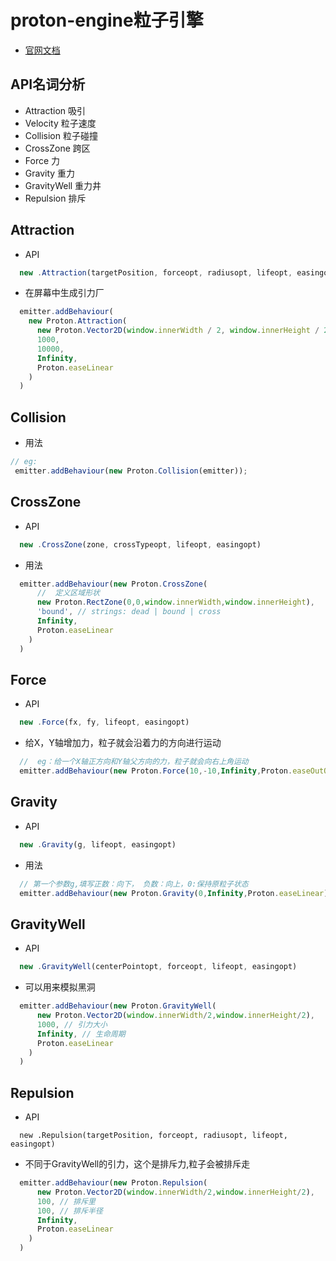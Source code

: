 # proton-engine粒子引擎
* [官网文档](https://projects.jpeer.at/proton/index.html)
## API名词分析
* Attraction 吸引
* Velocity 粒子速度
* Collision 粒子碰撞
* CrossZone 跨区
* Force 力
* Gravity 重力
* GravityWell 重力井
* Repulsion 排斥

## Attraction
* API
```js
  new .Attraction(targetPosition, forceopt, radiusopt, lifeopt, easingopt)
```
* 在屏幕中生成引力厂
```js
  emitter.addBehaviour(
    new Proton.Attraction(
      new Proton.Vector2D(window.innerWidth / 2, window.innerHeight / 2),
      1000, 
      10000, 
      Infinity,
      Proton.easeLinear
    )
  )
```

## Collision
* 用法
```js
// eg:
 emitter.addBehaviour(new Proton.Collision(emitter));
```

## CrossZone
* API
```js
  new .CrossZone(zone, crossTypeopt, lifeopt, easingopt)
```
* 用法
```js
  emitter.addBehaviour(new Proton.CrossZone(
      //  定义区域形状 
      new Proton.RectZone(0,0,window.innerWidth,window.innerHeight),
      'bound', // strings: dead | bound | cross
      Infinity,
      Proton.easeLinear
    )
  )
```

## Force
* API
```js
  new .Force(fx, fy, lifeopt, easingopt)
```
* 给X，Y轴增加力，粒子就会沿着力的方向进行运动
```js
  //  eg：给一个X轴正方向和Y轴父方向的力，粒子就会向右上角运动  
  emitter.addBehaviour(new Proton.Force(10,-10,Infinity,Proton.easeOutQuart))
```

## Gravity
* API
```js
  new .Gravity(g, lifeopt, easingopt)
```
* 用法
```js
  // 第一个参数g,填写正数：向下， 负数：向上，0:保持原粒子状态
  emitter.addBehaviour(new Proton.Gravity(0,Infinity,Proton.easeLinear))
```

## GravityWell
* API
```js
  new .GravityWell(centerPointopt, forceopt, lifeopt, easingopt)
```
* 可以用来模拟黑洞
```js
  emitter.addBehaviour(new Proton.GravityWell(
      new Proton.Vector2D(window.innerWidth/2,window.innerHeight/2),
      1000, // 引力大小
      Infinity, // 生命周期
      Proton.easeLinear
    )
  )
```

## Repulsion
* API
```
  new .Repulsion(targetPosition, forceopt, radiusopt, lifeopt, easingopt)
```
* 不同于GravityWell的引力，这个是排斥力,粒子会被排斥走
```js
  emitter.addBehaviour(new Proton.Repulsion(
      new Proton.Vector2D(window.innerWidth/2,window.innerHeight/2),
      100, // 排斥里
      100, // 排斥半径
      Infinity,
      Proton.easeLinear
    )
  )
```
